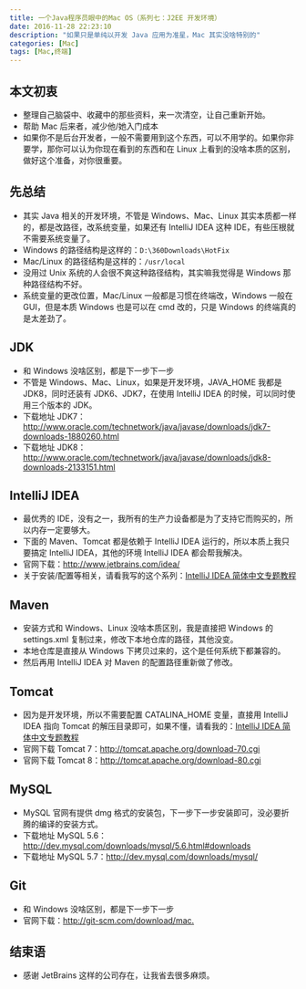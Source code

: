 ```yaml
---
title: 一个Java程序员眼中的Mac OS（系列七：J2EE 开发环境）
date: 2016-11-28 22:23:10
description: "如果只是单纯以开发 Java 应用为准星，Mac 其实没啥特别的"
categories: [Mac]
tags: [Mac,终端]
---
```



<!-- more -->

## 本文初衷

- 整理自己脑袋中、收藏中的那些资料，来一次清空，让自己重新开始。
- 帮助 Mac 后来者，减少他/她入门成本
- 如果你不是后台开发者，一般不需要用到这个东西，可以不用学的。如果你非要学，那你可以认为你现在看到的东西和在 Linux 上看到的没啥本质的区别，做好这个准备，对你很重要。

## 先总结

- 其实 Java 相关的开发环境，不管是 Windows、Mac、Linux 其实本质都一样的，都是改路径，改系统变量，如果还有 IntelliJ IDEA 这种 IDE，有些压根就不需要系统变量了。
- Windows 的路径结构是这样的：`D:\360Downloads\HotFix`
- Mac/Linux 的路径结构是这样的：`/usr/local`
- 没用过 Unix 系统的人会很不爽这种路径结构，其实嘛我觉得是 Windows 那种路径结构不好。
- 系统变量的更改位置，Mac/Linux 一般都是习惯在终端改，Windows 一般在 GUI，但是本质 Windows 也是可以在 cmd 改的，只是 Windows 的终端真的是太差劲了。

## JDK

- 和 Windows 没啥区别，都是下一步下一步
- 不管是 Windows、Mac、Linux，如果是开发环境，JAVA_HOME 我都是 JDK8，同时还装有 JDK6、JDK7，在使用 IntelliJ IDEA 的时候，可以同时使用三个版本的 JDK。
- 下载地址 JDK7：<http://www.oracle.com/technetwork/java/javase/downloads/jdk7-downloads-1880260.html>
- 下载地址 JDK8：<http://www.oracle.com/technetwork/java/javase/downloads/jdk8-downloads-2133151.html>

## IntelliJ IDEA

- 最优秀的 IDE，没有之一，我所有的生产力设备都是为了支持它而购买的，所以内存一定要够大。
- 下面的 Maven、Tomcat 都是依赖于 IntelliJ IDEA 运行的，所以本质上我只要搞定 IntelliJ IDEA，其他的环境 IntelliJ IDEA 都会帮我解决。
- 官网下载：<http://www.jetbrains.com/idea/>
- 关于安装/配置等相关，请看我写的这个系列：[IntelliJ IDEA 简体中文专题教程](https://github.com/judasn/IntelliJ-IDEA-Tutorial)

## Maven

- 安装方式和 Windows、Linux 没啥本质区别，我是直接把 Windows 的 settings.xml 复制过来，修改下本地仓库的路径，其他没变。
- 本地仓库是直接从 Windows 下拷贝过来的，这个是任何系统下都兼容的。
- 然后再用 IntelliJ IDEA 对 Maven 的配置路径重新做了修改。

## Tomcat

- 因为是开发环境，所以不需要配置 CATALINA_HOME 变量，直接用 IntelliJ IDEA 指向 Tomcat 的解压目录即可，如果不懂，请看我的：[IntelliJ IDEA 简体中文专题教程](https://github.com/judasn/IntelliJ-IDEA-Tutorial)
- 官网下载 Tomcat 7：<http://tomcat.apache.org/download-70.cgi>
- 官网下载 Tomcat 8：<http://tomcat.apache.org/download-80.cgi>

## MySQL

- MySQL 官网有提供 dmg 格式的安装包，下一步下一步安装即可，没必要折腾的编译的安装方式。
- 下载地址 MySQL 5.6：<http://dev.mysql.com/downloads/mysql/5.6.html#downloads>
- 下载地址 MySQL 5.7：<http://dev.mysql.com/downloads/mysql/>

## Git

- 和 Windows 没啥区别，都是下一步下一步
- 官网下载：<http://git-scm.com/download/mac.>


## 结束语

- 感谢 JetBrains 这样的公司存在，让我省去很多麻烦。

